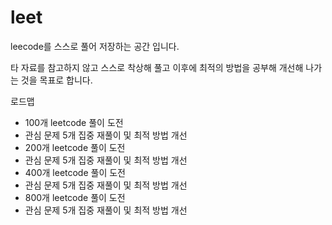 # leet

leecode를 스스로 풀어 저장하는 공간 입니다.

타 자료를 참고하지 않고 스스로 착상해 풀고 이후에 최적의 방법을 공부해 개선해 나가는 것을 목표로 합니다.

로드맵

* 100개 leetcode 풀이 도전
* 관심 문제 5개 집중 재풀이 및 최적 방법 개선
* 200개 leetcode 풀이 도전
* 관심 문제 5개 집중 재풀이 및 최적 방법 개선
* 400개 leetcode 풀이 도전
* 관심 문제 5개 집중 재풀이 및 최적 방법 개선
* 800개 leetcode 풀이 도전
* 관심 문제 5개 집중 재풀이 및 최적 방법 개선

